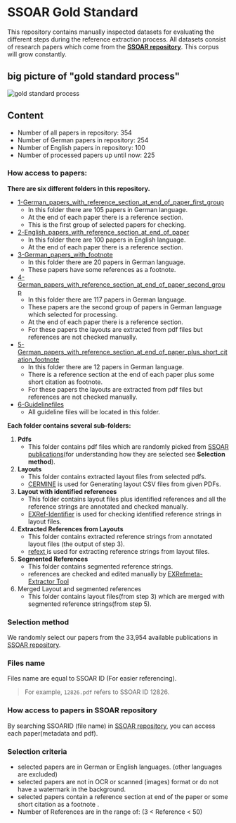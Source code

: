 # SSOAR Gold Standard
This repository contains manually inspected datasets for evaluating the different steps during the reference extraction process. 
All datasets consist of research papers which come from the **[SSOAR repository](http://www.ssoar.info/)**. 
This corpus will grow constantly.

## big picture of "gold standard process"
![gold standard process](https://github.com/exciteproject/ssoar-gold-standard/blob/master/6-Guidelinefiles/goldstandard-process.PNG "gold standard process")

## Content
* Number of all papers in repository: 354
* Number of German papers in repository: 254
* Number of English papers in repository: 100
* Number of processed papers up until now: 225

### How access to papers:
**There are six different folders in this repository.**
* [1-German_papers_with_reference_section_at_end_of_paper_first_group](1-German_papers_with_reference_section_at_end_of_paper_first_group)
    * In this folder there are 105 papers in German language.
    * At the end of each paper there is a reference section.
    * This is the first group of selected papers for checking.
* [2-English_papers_with_reference_section_at_end_of_paper](2-English_papers_with_reference_section_at_end_of_paper)
    * In this folder there are 100 papers in English language.
    * At the end of each paper there is a reference section.
* [3-German_papers_with_footnote](3-German_papers_with_footnote)
    * In this folder there are 20 papers in German language.
    * These papers have some references as a footnote.
* [4-German_papers_with_reference_section_at_end_of_paper_second_group](4-German_papers_with_reference_section_at_end_of_paper_second_group)
    * In this folder there are 117 papers in German language.
    * These papers are the second group of papers in German language which selected for processing.
    * At the end of each paper there is a reference section.
    * For these papers the layouts are extracted from pdf files but references are not checked manually.
* [5-German_papers_with_reference_section_at_end_of_paper_plus_short_citation_footnote](5-German_papers_with_reference_section_at_end_of_paper_plus_short_citation_footnote)
    * In this folder there are 12 papers in German language.
    * There is a reference section at the end of each paper plus some short citation as footnote.
    * For these papers the layouts are extracted from pdf files but references are not checked manually.
* [6-Guidelinefiles](6-Guidelinefiles/)
   * All guideline files will be located in this folder.

    
**Each folder contains several sub-folders:**
1. **Pdfs**
    * This folder contains pdf files which are randomly picked from [SSOAR publications](http://www.ssoar.info/)(for understanding how they are selected see **Selection method**).
2. **Layouts**
    * This folder contains extracted layout files from selected pdfs.
    * [CERMINE](https://github.com/CeON/CERMINE) is used for Generating layout CSV files from given PDFs.
3. **Layout with identified references**
    * This folder contains layout files plus identified references and all the reference strings are annotated and checked manually.
    * [EXRef-Identifier](https://github.com/exciteproject/Annotator_tool/tree/master/Annotatortool1) is used for checking identified reference strings in layout files.
4. **Extracted References from Layouts**
    * This folder contains extracted reference strings from annotated layout files (the output of step 3).
    * [refext ](https://github.com/exciteproject/refext) is used for extracting reference strings from layout files.
5. **Segmented References**
    * This folder contains segmented reference strings.
    * references are checked and edited manually by [EXRefmeta-Extractor Tool](https://github.com/exciteproject/Annotator_tool/tree/master/Annotatortool2)
6. Merged Layout and segmented references
    * This folder contains layout files(from step 3) which are merged with segmented reference strings(from step 5).

### Selection method
We randomly select our papers from the 33,954 available publications in [SSOAR repository](http://www.ssoar.info/).
### Files name
Files name are equal to SSOAR ID (For easier referencing).
> For example, ``12826.pdf`` refers to SSOAR ID 12826.
### How access to papers in SSOAR repository
By searching SSOARID (file name) in [SSOAR repository](http://www.ssoar.info/), you can access each paper(metadata and pdf).

### Selection criteria
* selected papers are in German or English languages. (other languages are excluded)
* selected papers are not in OCR or scanned (images) format or do not have a watermark in the background.
* selected papers contain a reference section at end of the paper or some short citation as a footnote .
* Number of References are in the range of: (3 < Reference < 50) 
